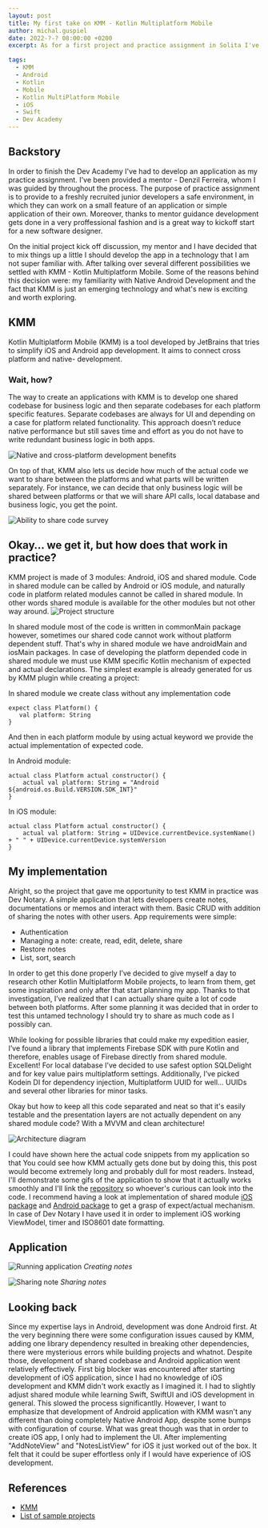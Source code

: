 ```yaml
---
layout: post
title: My first take on KMM - Kotlin Multiplatform Mobile
author: michal.guspiel
date: 2022-?-? 08:00:00 +0200
excerpt: As for a first project and practice assignment in Solita I've had explored new technology - KMM and created Dev Notary, a simple application that lets users create, modify and share notes between other users.

tags:
  - KMM
  - Android
  - Kotlin
  - Mobile
  - Kotlin MultiPlatform Mobile
  - iOS
  - Swift
  - Dev Academy
---
```


## Backstory

In order to finish the Dev Academy I've had to develop an application as my practice assignment. I've been provided a mentor - Denzil Ferreira, whom I was guided by throughout the process. The purpose of practice assignment is to provide to a freshly recruited junior developers a safe environment, in which they can work on a small feature of an application or simple application of their own. Moreover, thanks to mentor guidance development gets done in a very proffessional fashion and is a great way to kickoff start for a new software designer.

On the initial project kick off discussion, my mentor and I have decided that to mix things up a little I should develop the app in a technology that I am not super familiar with. After talking over several different possibilities we settled with KMM - Kotlin Multiplatform Mobile. Some of the reasons behind this decision were: my familiarity with Native Android Development and the fact that KMM is just an emerging technology and what's new is exciting and worth exploring.

## KMM

Kotlin Multiplatform Mobile (KMM) is a tool developed by JetBrains that tries to simplify iOS and Android app development. It aims to connect cross platform and native- development.

### Wait, how?

The way to create an applications with KMM is to develop one shared codebase for business logic and then separate codebases for each platform specific features. Separate codebases are always for UI and depending on a case for platform related functionality. This approach doesn’t reduce native performance but still saves time and effort as you do not have to write redundant business logic in both apps. 

![Native and cross-platform development benefits](/img/kmm-my-first-take/kmm-comparison-table.svg)

On top of that, KMM also lets us decide how much of the actual code we want to share between the platforms and what parts will be written separately. For instance, we can decide that only business logic will be shared between platforms or that we will share API calls, local database and business logic, you get the point.

![Ability to share code survey](/img/kmm-my-first-take/kmm-survey.svg)

## Okay… we get it, but how does that work in practice?

KMM project is made of 3 modules: Android, iOS and shared module. Code in shared module can be called by Android or iOS module, and naturally code in platform related modules cannot be called in shared module. In other words shared module is available for the other modules but not other way around. 
![Project structure](/img/kmm-my-first-take/package-structure.png)

In shared module most of the code is written in commonMain package however, sometimes our shared code cannot work without platform dependent stuff. That's why in shared module we have androidMain and iosMain packages. In case of developing the platform depended code in shared module we must use KMM specific Kotlin mechanism of expected and actual declarations. The simplest example is already generated for us by KMM plugin while creating a project: 


In shared module we create class without any implementation code

```
expect class Platform() {
   val platform: String
}
```

And then in each platform module by using actual keyword we provide the actual implementation of expected code. 

In Android module:

```
actual class Platform actual constructor() {
    actual val platform: String = "Android ${android.os.Build.VERSION.SDK_INT}"
}
```


In iOS module:

```
actual class Platform actual constructor() {
    actual val platform: String = UIDevice.currentDevice.systemName() + " " + UIDevice.currentDevice.systemVersion
}
```

## My implementation

Alright, so the project that gave me opportunity to test KMM in practice was Dev Notary. A simple application that lets developers create notes, documentations or memos and interact with them. Basic CRUD with addition of sharing the notes with other users. App requirements were simple:
- Authentication
- Managing a note: create, read, edit, delete, share
- Restore notes
- List, sort, search 

In order to get this done properly I’ve decided to give myself a day to research other Kotlin Multiplatform Mobile projects, to learn from them, get some inspiration and only after that start planning my app. Thanks to that investigation, I’ve realized that I can actually share quite a lot of code between both platforms. After some planning it was decided that in order to test this untamed technology I should try to share as much code as I possibly can.

While looking for possible libraries that could make my expedition easier, I’ve found a library that implements Firebase SDK with pure Kotlin and therefore, enables usage of Firebase directly from shared module. Excellent! For local database I’ve decided to use safest option SQLDelight and for key value pairs multiplatform settings. Additionally, I’ve picked Kodein DI for dependency injection, Multiplatform UUID for well... UUIDs and several other libraries for minor tasks.

Okay but how to keep all this code separated and neat so that it's easily testable and the presentation layers are not actually dependent on any shared module code? With a MVVM and clean architecture!

![Architecture diagram](/img/kmm-my-first-take/architecture.png)

I could have shown here the actual code snippets from my application so that You could see how KMM actually gets done but by doing this, this post would become extremely long and probably dull for most readers. Instead, I'll demonstrate some gifs of the application to show that it actually works smoothly and I'll link the [repository](https://github.com/solita-michalguspiel/DevNotary) so whoever's curious can look into the code. I recommend having a look at implementation of shared module [iOS package](https://github.com/solita-michalguspiel/DevNotary/tree/main/shared/src/iosMain/kotlin/com/solita/devnotary) and [Android package](https://github.com/solita-michalguspiel/DevNotary/tree/main/shared/src/androidMain/kotlin/com/solita/devnotary) to get a grasp of expect/actual mechanism. In case of Dev Notary I have used it in order to implement iOS working ViewModel, timer and ISO8601 date formatting.

## Application

![Running application](/img/kmm-my-first-take/creating-note.gif)
*Creating notes*

![Sharing note](/img/kmm-my-first-take/sharing-note.gif)
*Sharing notes*

## Looking back

Since my expertise lays in Android, development was done Android first. At the very beginning there were some configuration issues caused by KMM, adding one library dependency resulted in breaking other dependencies, there were mysterious errors while building projects and whatnot. Despite those, development of shared codebase and Android application went relatively effectively. First big blocker was encountered after starting development of iOS application, since I had no knowledge of iOS development and KMM didn't work exactly as I imagined it. I had to slightly adjust shared module while learning Swift, SwiftUI and iOS development in general. This slowed the process significantlly. However, I want to emphasize that development of Android application with KMM wasn't any different than doing completely Native Android App, despite some bumps with configuration of course. What was great though was that in order to create iOS app, I only had to implement the UI. After implementing "AddNoteView" and "NotesListView" for iOS it just worked out of the box. It felt that it could be super effortless only if I would have experience of iOS development. 


## References 

 - [KMM](https://kotlinlang.org/lp/mobile/)
 - [List of sample projects](https://kotlinlang.org/docs/multiplatform-mobile-samples.html)
